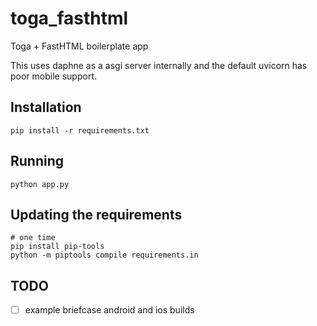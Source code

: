 # toga_fasthtml
Toga + FastHTML boilerplate app

This uses daphne as a asgi server internally and the default uvicorn has poor mobile support.

## Installation
```
pip install -r requirements.txt
```

## Running
```
python app.py
```

## Updating the requirements 
```
# one time
pip install pip-tools
python -m piptools compile requirements.in
```

## TODO
- [ ] example briefcase android and ios builds

